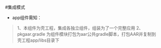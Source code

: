 #集成模式
 * app组件需知：
 > 1、本组件为壳工程，集成各独立组件，组装为了一个完整应用
 > 2、pkgaar.gradle 为组件模块打包为aar公共gradle脚本，打包AAR并复制到壳工程app/libs目录下
